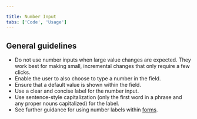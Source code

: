 ```yaml
---

title: Number Input
tabs: ['Code', 'Usage']
---
```


## General guidelines

- Do not use number inputs when large value changes are expected. They work best for making small, incremental changes that only require a few clicks.
- Enable the user to also choose to type a number in the field.
- Ensure that a default value is shown within the field.
- Use a clear and concise label for the number input.
- Use sentence-style capitalization (only the first word in a phrase and any proper nouns capitalized) for the label.
- See further guidance for using number labels within [forms](/components/form/usage).
